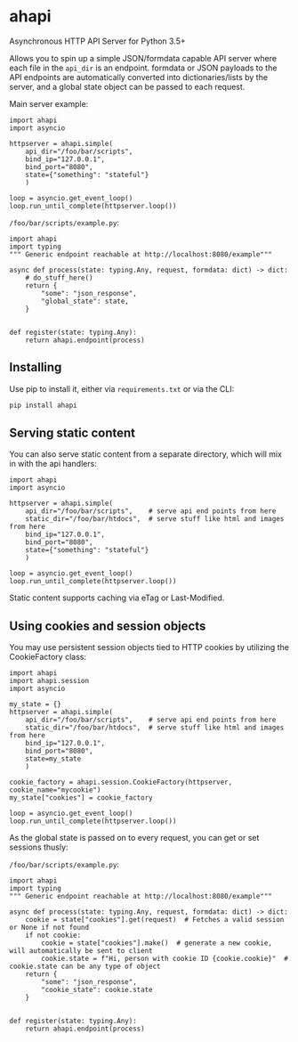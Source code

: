 # ahapi
Asynchronous HTTP API Server for Python 3.5+

Allows you to spin up a simple JSON/formdata capable API server where each 
file in the `api_dir` is an endpoint. formdata or JSON payloads to the API 
endpoints are automatically converted into dictionaries/lists by the server,
and a global state object can be passed to each request.

Main server example:
~~~python3
import ahapi
import asyncio

httpserver = ahapi.simple(
    api_dir="/foo/bar/scripts", 
    bind_ip="127.0.0.1", 
    bind_port="8080", 
    state={"something": "stateful"}
    )

loop = asyncio.get_event_loop()
loop.run_until_complete(httpserver.loop())
~~~

`/foo/bar/scripts/example.py`:
~~~python3
import ahapi
import typing
""" Generic endpoint reachable at http://localhost:8080/example"""

async def process(state: typing.Any, request, formdata: dict) -> dict:
    # do_stuff_here()
    return {
        "some": "json_response",
        "global_state": state,
    }


def register(state: typing.Any):
    return ahapi.endpoint(process)

~~~

## Installing
Use pip to install it, either via `requirements.txt` or via the CLI:
~~~bash
pip install ahapi
~~~

## Serving static content
You can also serve static content from a separate directory, which will mix in with the api handlers:
~~~python3
import ahapi
import asyncio

httpserver = ahapi.simple(
    api_dir="/foo/bar/scripts",    # serve api end points from here
    static_dir="/foo/bar/htdocs",  # serve stuff like html and images from here
    bind_ip="127.0.0.1", 
    bind_port="8080", 
    state={"something": "stateful"}
    )

loop = asyncio.get_event_loop()
loop.run_until_complete(httpserver.loop())
~~~

Static content supports caching via eTag or Last-Modified.


## Using cookies and session objects
You may use persistent session objects tied to HTTP cookies by utilizing the CookieFactory class:

~~~python3
import ahapi
import ahapi.session
import asyncio

my_state = {}
httpserver = ahapi.simple(
    api_dir="/foo/bar/scripts",    # serve api end points from here
    static_dir="/foo/bar/htdocs",  # serve stuff like html and images from here
    bind_ip="127.0.0.1", 
    bind_port="8080", 
    state=my_state
    )

cookie_factory = ahapi.session.CookieFactory(httpserver, cookie_name="mycookie")
my_state["cookies"] = cookie_factory

loop = asyncio.get_event_loop()
loop.run_until_complete(httpserver.loop())
~~~

As the global state is passed on to every request, you can get or set sessions thusly:


`/foo/bar/scripts/example.py`:
~~~python3
import ahapi
import typing
""" Generic endpoint reachable at http://localhost:8080/example"""

async def process(state: typing.Any, request, formdata: dict) -> dict:
    cookie = state["cookies"].get(request)  # Fetches a valid session or None if not found
    if not cookie:
        cookie = state["cookies"].make()  # generate a new cookie, will automatically be sent to client
        cookie.state = f"Hi, person with cookie ID {cookie.cookie}"  # cookie.state can be any type of object
    return {
        "some": "json_response",
        "cookie_state": cookie.state
    }


def register(state: typing.Any):
    return ahapi.endpoint(process)
